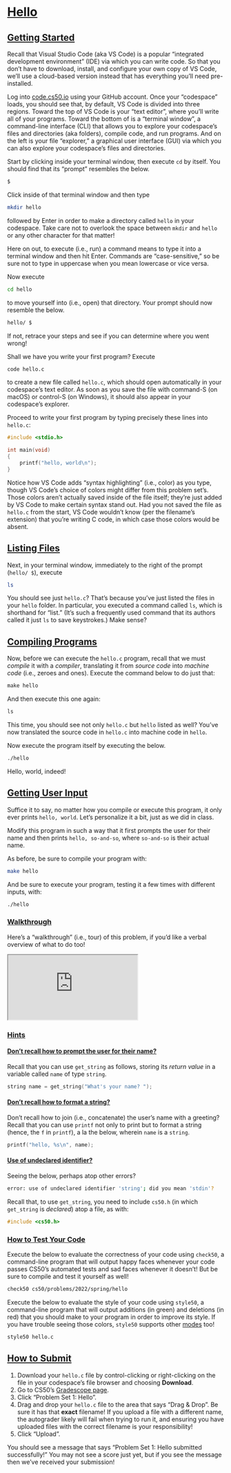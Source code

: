 # [Hello](https://cs50.harvard.edu/college/2022/spring/psets/1/hello/#hello)



## [Getting Started](https://cs50.harvard.edu/college/2022/spring/psets/1/hello/#getting-started)

Recall that Visual Studio Code (aka VS Code) is a popular “integrated development environment” (IDE) via which you can write code. So that  you don’t have to download, install, and configure your own copy of VS  Code, we’ll use a cloud-based version instead that has everything you’ll need pre-installed.

Log into [code.cs50.io](https://code.cs50.io/) using your  GitHub account. Once your “codespace” loads, you should see that, by  default, VS Code is divided into three regions. Toward the top of VS  Code is your “text editor”, where you’ll write all of your programs.  Toward the bottom of is a “terminal window”, a command-line interface  (CLI) that allows you to explore your codespace’s files and directories  (aka folders), compile code, and run programs. And on the left is your  file “explorer,” a graphical user interface (GUI) via which you can also explore your codespace’s files and directories.

Start by clicking inside your terminal window, then execute `cd` by itself. You should find that its “prompt” resembles the below.

```bash
$
```

Click inside of that terminal window and then type

```bash
mkdir hello
```

followed by Enter in order to make a directory called `hello` in your codespace. Take care not to overlook the space between `mkdir` and `hello` or any other character for that matter!

Here on out, to execute (i.e., run) a command means to type it into a terminal window and then hit Enter. Commands are “case-sensitive,” so  be sure not to type in uppercase when you mean lowercase or vice versa.

Now execute

```bash
cd hello
```

to move yourself into (i.e., open) that directory. Your prompt should now resemble the below.

```bash
hello/ $
```

If not, retrace your steps and see if you can determine where you went wrong!

Shall we have you write your first program? Execute

```bash
code hello.c
```

to create a new file called `hello.c`, which should open automatically in your codespace’s text editor. As  soon as you save the file with command-S (on macOS) or control-S (on  Windows), it should also appear in your codespace’s explorer.

Proceed to write your first program by typing precisely these lines into `hello.c`:

```c
#include <stdio.h>

int main(void)
{
    printf("hello, world\n");
}
```

Notice how VS Code adds “syntax highlighting” (i.e., color) as you  type, though VS Code’s choice of colors might differ from this problem  set’s. Those colors aren’t actually saved inside of the file itself;  they’re just added by VS Code to make certain syntax stand out. Had you  not saved the file as `hello.c` from the start, VS Code wouldn’t know (per the filename’s extension)  that you’re writing C code, in which case those colors would be absent.



## [Listing Files](https://cs50.harvard.edu/college/2022/spring/psets/1/hello/#listing-files)

Next, in your terminal window, immediately to the right of the prompt (`hello/ $`), execute

```bash
ls
```

You should see just `hello.c`? That’s because you’ve just listed the files in your `hello` folder. In particular, you executed a command called `ls`, which is shorthand for “list.” (It’s such a frequently used command that its authors called it just `ls` to save keystrokes.) Make sense?



## [Compiling Programs](https://cs50.harvard.edu/college/2022/spring/psets/1/hello/#compiling-programs)

Now, before we can execute the `hello.c` program, recall that we must *compile* it with a *compiler*, translating it from *source code* into *machine code* (i.e., zeroes and ones). Execute the command below to do just that:

```c
make hello
```

And then execute this one again:

```c
ls
```

This time, you should see not only `hello.c` but `hello` listed as well? You’ve now translated the source code in `hello.c` into machine code in `hello`.

Now execute the program itself by executing the below.

```bash
./hello
```

Hello, world, indeed!



## [Getting User Input](https://cs50.harvard.edu/college/2022/spring/psets/1/hello/#getting-user-input)

Suffice it to say, no matter how you compile or execute this program, it only ever prints `hello, world`. Let’s personalize it a bit, just as we did in class.

Modify this program in such a way that it first prompts the user for their name and then prints `hello, so-and-so`, where `so-and-so` is their actual name.

As before, be sure to compile your program with:

```bash
make hello
```

And be sure to execute your program, testing it a few times with different inputs, with:

```bash
./hello
```



### [Walkthrough](https://cs50.harvard.edu/college/2022/spring/psets/1/hello/#walkthrough)

Here’s a “walkthrough” (i.e., tour) of this problem, if you’d like a verbal overview of what to do too!

<iframe allow="accelerometer; autoplay; encrypted-media; gyroscope; picture-in-picture" allowfullscreen="" class="border" data-video="" src="https://www.youtube.com/embed/wSk1KSDUEYA?modestbranding=0&amp;rel=0&amp;showinfo=0" scrolling="no" id="iFrameResizer0" style="overflow: hidden;"></iframe>



### [Hints](https://cs50.harvard.edu/college/2022/spring/psets/1/hello/#hints)



#### [Don’t recall how to prompt the user for their name?](https://cs50.harvard.edu/college/2022/spring/psets/1/hello/#dont-recall-how-to-prompt-the-user-for-their-name)

Recall that you can use `get_string` as follows, storing its *return value* in a variable called `name` of type `string`.

```c
string name = get_string("What's your name? ");
```



#### [Don’t recall how to format a string?](https://cs50.harvard.edu/college/2022/spring/psets/1/hello/#dont-recall-how-to-format-a-string)

Don’t recall how to join (i.e., concatenate) the user’s name with a greeting? Recall that you can use `printf` not only to print but to format a string (hence, the `f` in `printf`), a la the below, wherein `name` is a `string`.

```c
printf("hello, %s\n", name);
```



#### [Use of undeclared identifier?](https://cs50.harvard.edu/college/2022/spring/psets/1/hello/#use-of-undeclared-identifier)

Seeing the below, perhaps atop other errors?

```bash
error: use of undeclared identifier 'string'; did you mean 'stdin'?
```

Recall that, to use `get_string`, you need to include `cs50.h` (in which `get_string` is *declared*) atop a file, as with:

```c
#include <cs50.h>
```



### [How to Test Your Code](https://cs50.harvard.edu/college/2022/spring/psets/1/hello/#how-to-test-your-code)

Execute the below to evaluate the correctness of your code using `check50`, a command-line program that will output happy faces whenever your code  passes CS50’s automated tests and sad faces whenever it doesn’t! But be  sure to compile and test it yourself as well!

```bash
check50 cs50/problems/2022/spring/hello
```

Execute the below to evaluate the style of your code using `style50`, a command-line program that will output additions (in green) and  deletions (in red) that you should make to your program in order to  improve its style. If you have trouble seeing those colors, `style50` supports other [modes](https://cs50.readthedocs.io/style50/) too!

```bash
style50 hello.c
```



## [How to Submit](https://cs50.harvard.edu/college/2022/spring/psets/1/hello/#how-to-submit)

1. Download your `hello.c` file by control-clicking or right-clicking on the file in your codespace’s file browser and choosing **Download**.
2. Go to CS50’s [Gradescope page](https://www.gradescope.com/courses/336119).
3. Click “Problem Set 1: Hello”.
4. Drag and drop your `hello.c` file to the area that says “Drag & Drop”. Be sure it has that **exact** filename! If you upload a file with a different name, the autograder  likely will fail when trying to run it, and ensuring you have uploaded  files with the correct filename is your responsibility!
5. Click “Upload”.

You should see a message that says “Problem Set 1: Hello submitted  successfully!” You may not see a score just yet, but if you see the  message then we’ve received your submission!